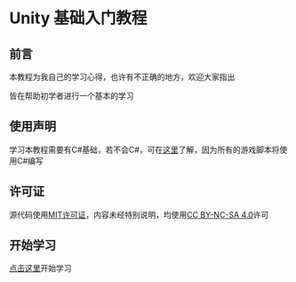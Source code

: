 # Unity 基础入门教程

## 前言

本教程为我自己的学习心得，也许有不正确的地方，欢迎大家指出

皆在帮助初学者进行一个基本的学习

## 使用声明

学习本教程需要有C#基础，若不会C#，可在[这里](https://www.runoob.com/csharp/csharp-tutorial.html)了解，因为所有的游戏脚本将使用C#编写

## 许可证

源代码使用[MIT许可证](https://mit-license.org/)，内容未经特别说明，均使用[CC BY-NC-SA 4.0](https://creativecommons.org/licenses/by-nc-sa/4.0/deed.zh)许可

## 开始学习

[点击这里](/unity-beginner/)开始学习